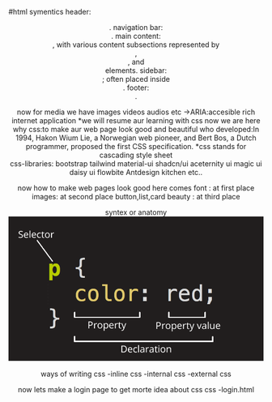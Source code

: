 #html symentics
header: <header>.
navigation bar: <nav>.
main content: <main>, with various content subsections represented by <article>, <section>, and <div> elements.
sidebar: <aside>; often placed inside <main>.
footer: <footer>.

now for media 
we have 
images
videos 
audios 
etc
->ARIA:accesible rich internet application 
*we will resume aur learning with css
now we are here
why css:to make aur web page look good and beautiful 
who developed:In 1994, Hakon Wium Lie, a Norwegian web pioneer, and Bert Bos, a Dutch programmer, proposed the first CSS specification.
*css stands for cascading style sheet\
css-libraries:
   bootstrap
   tailwind
   material-ui
   shadcn/ui
   aceternity ui
   magic ui
   daisy ui
   flowbite
   Antdesign
   kitchen
   etc..

now how to make web pages look good here comes
  font  : at first place
  images: at second place
  button,list,card beauty : at third place 

syntex or anatomy
![syntax](css-declaration-small.png)

ways of writing css 
-inline css
-internal css
-external css

now lets make a login page to get morte idea about css
 css
   -login.html



